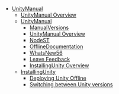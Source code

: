  - [UnityManual]()
	 - [UnityManual Overview](UnityManual.md)
	 - [UnityManual]()
		 - [ManualVersions](ManualVersions.md)
		 - [UnityManual Overview](UnityManual_1.md)
		 - [NodeST](NodeST.md)
		 - [OfflineDocumentation](OfflineDocumentation.md)
		 - [WhatsNew56](WhatsNew56.md)
		 - [Leave Feedback](LeaveFeedback.md)
		 - [InstallingUnity Overview](InstallingUnity.md)
	 - [InstallingUnity]()
		 - [Deploying Unity Offline](DeployingUnityOffline.md)
		 - [Switching between Unity versions](SwitchingDocumentationVersions.md)
